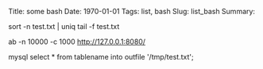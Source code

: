 Title: some bash
Date: 1970-01-01
Tags: list, bash
Slug: list_bash
Summary:

sort -n test.txt | uniq
tail -f test.txt


ab -n 10000 -c 1000 http://127.0.0.1:8080/

mysql
select * from tablename into outfile '/tmp/test.txt';
